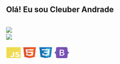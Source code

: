 ## Olá! Eu sou Cleuber Andrade
 <div><br>
  <a href="https://github.com/cleuber-andrade">
  <a>
    <img height="180em" src="https://github-readme-stats.vercel.app/api?username=cleuber-andrade&show_icons=true&theme=merko"/><br>
  </a>
  <a>
    <img height="180em" src="https://github-readme-stats.vercel.app/api/top-langs/?username=cleuber-andrade&layout=compact&langs_count=7&theme=merko"/>
  </a>
</div>
<div style="display: inline_block"><br>
  <img align="center" alt="cleuber-Js" height="30" width="40" src="https://raw.githubusercontent.com/devicons/devicon/master/icons/javascript/javascript-plain.svg">
  <img align="center" alt="cleuber-HTML" height="30" width="40" src="https://raw.githubusercontent.com/devicons/devicon/master/icons/html5/html5-original.svg">
  <img align="center" alt="cleuber-CSS" height="30" width="40" src="https://raw.githubusercontent.com/devicons/devicon/master/icons/css3/css3-original.svg">
  <img align="center" alt="cleuber-Bootstrap" height="30" width="40" src="./bootstrap-5-1.svg">  
</div>
  
  ##
 
<div>    
    
</div>

 
